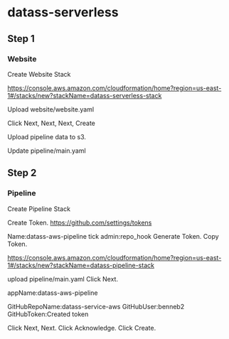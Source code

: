 # datass-serverless

## Step 1

### Website

Create Website Stack

https://console.aws.amazon.com/cloudformation/home?region=us-east-1#/stacks/new?stackName=datass-serverless-stack

Upload website/website.yaml

Click Next, Next, Next, Create

Upload pipeline data to s3.

Update pipeline/main.yaml

## Step 2

### Pipeline

Create Pipeline Stack

Create Token.
https://github.com/settings/tokens

Name:datass-aws-pipeline
tick  admin:repo_hook
Generate Token.
Copy Token.


https://console.aws.amazon.com/cloudformation/home?region=us-east-1#/stacks/new?stackName=datass-pipeline-stack

upload pipeline/main.yaml
Click Next.

appName:datass-aws-pipeline

GitHubRepoName:datass-service-aws
GitHubUser:benneb2
GitHubToken:Created token

Click Next, Next.
Click Acknowledge.
Click Create.




